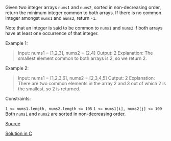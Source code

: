 Given two integer arrays `nums1` and `nums2`, sorted in non-decreasing order, return the minimum integer common to both arrays. If there is no common integer amongst `nums1` and `nums2`, return `-1`.

Note that an integer is said to be common to `nums1` and `nums2` if both arrays have at least one occurrence of that integer.

 

Example 1:

> Input: nums1 = [1,2,3], nums2 = [2,4]
> Output: 2
> Explanation: The smallest element common to both arrays is 2, so we return 2.

Example 2:

> Input: nums1 = [1,2,3,6], nums2 = [2,3,4,5]
> Output: 2
> Explanation: There are two common elements in the array 2 and 3 out of which 2 is the smallest, so 2 is returned.
 

Constraints:

`1 <= nums1.length, nums2.length <= 105`
`1 <= nums1[i], nums2[j] <= 109`
Both `nums1` and `nums2` are sorted in non-decreasing order.


[Source](https://leetcode.com/problems/minimum-common-value/)

[Solution in C](02540.c)

